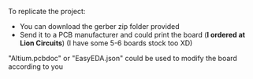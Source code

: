 To replicate the project:
  - You can download the gerber zip folder provided
  - Send it to a PCB manufacturer and could print the board (__I ordered at Lion Circuits__) (I have some 5-6 boards stock too XD)

"Altium.pcbdoc" or "EasyEDA.json" could be used to modify the board according to you

